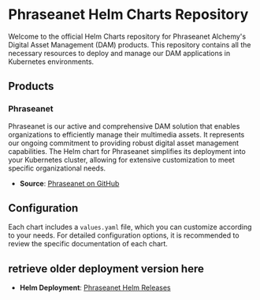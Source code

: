 # Phraseanet Helm Charts Repository

Welcome to the official Helm Charts repository for Phraseanet Alchemy's Digital Asset Management (DAM) products. This repository contains all the necessary resources to deploy and manage our DAM applications in Kubernetes environments.

## Products

### Phraseanet
Phraseanet is our active and comprehensive DAM solution that enables organizations to efficiently manage their multimedia assets. It represents our ongoing commitment to providing robust digital asset management capabilities. The Helm chart for Phraseanet simplifies its deployment into your Kubernetes cluster, allowing for extensive customization to meet specific organizational needs.

- **Source**: [Phraseanet on GitHub](https://github.com/alchemy-fr/Phraseanet)


## Configuration

Each chart includes a `values.yaml` file, which you can customize according to your needs. For detailed configuration options, it is recommended to review the specific documentation of each chart.


## retrieve older deployment version here

- **Helm Deployment**: [Phraseanet Helm Releases](https://github.com/alchemy-fr/alchemy-helm-charts-repo/releases?q=phraseanet-&expanded=true)